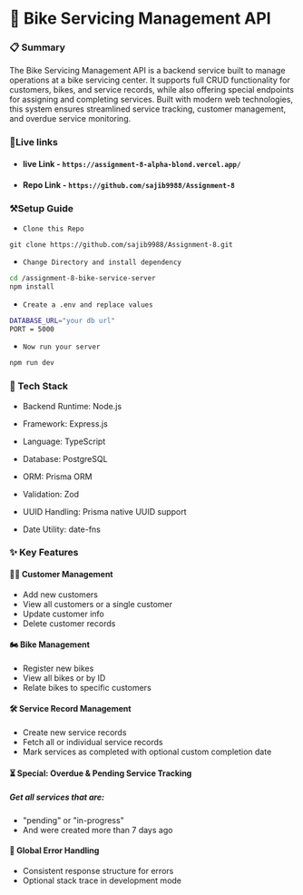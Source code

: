 # 🚀 Bike Servicing Management API
### 📋 Summary

The Bike Servicing Management API is a backend service built to manage operations at a bike servicing center. It supports full CRUD functionality for customers, bikes, and service records, while also offering special endpoints for assigning and completing services. Built with modern web technologies, this system ensures streamlined service tracking, customer management, and overdue service monitoring.
### 🔗Live links
- #### live Link - `https://assignment-8-alpha-blond.vercel.app/`
- #### Repo Link - `https://github.com/sajib9988/Assignment-8`

### ⚒️Setup Guide
- `Clone this Repo`
```
git clone https://github.com/sajib9988/Assignment-8.git
```
- `Change Directory and install dependency`
```bash
cd /assignment-8-bike-service-server
npm install
```
- `Create a .env and replace values`
```bash
DATABASE_URL="your db url"
PORT = 5000
```

- `Now run your server`
```bash
npm run dev
```
### 🧰 Tech Stack

- Backend Runtime: Node.js

- Framework: Express.js

- Language: TypeScript

- Database: PostgreSQL

- ORM: Prisma ORM

- Validation: Zod

- UUID Handling: Prisma native UUID support

- Date Utility: date-fns

### ✨ Key Features
#### 🧑‍💼 Customer Management

- Add new customers
- View all customers or a single customer
- Update customer info
- Delete customer records

#### 🏍️ Bike Management

- Register new bikes
- View all bikes or by ID
- Relate bikes to specific customers

#### 🛠️ Service Record Management

- Create new service records
- Fetch all or individual service records
- Mark services as completed with optional custom completion date

#### ⏳ Special: Overdue & Pending Service Tracking

##### Get all services that are:

- "pending" or "in-progress"
- And were created more than 7 days ago

#### 🧯 Global Error Handling

- Consistent response structure for errors
- Optional stack trace in development mode